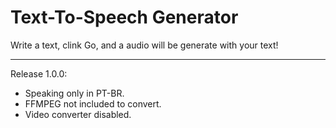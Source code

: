 #  Text-To-Speech Generator

Write a text, clink Go, and a audio will be generate with your text!

--------------------------------------------------------------------

Release 1.0.0:
* Speaking only in PT-BR.
* FFMPEG not included to convert.
* Video converter disabled.

